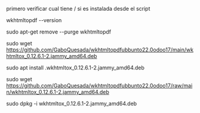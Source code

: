 

primero verificar cual tiene / si es instalada desde el script

wkhtmltopdf --version

sudo apt-get remove --purge wkhtmltopdf



sudo wget https://github.com/GaboQuesada/wkhtmltopdfubbunto22.0odoo17/main/wkhtmltox_0.12.6.1-2.jammy_amd64.deb


sudo apt install .wkhtmltox_0.12.6.1-2.jammy_amd64.deb


sudo wget https://github.com/GaboQuesada/wkhtmltopdfubbunto22.0odoo17/raw/main/wkhtmltox_0.12.6.1-2.jammy_amd64.deb

sudo dpkg -i wkhtmltox_0.12.6.1-2.jammy_amd64.deb

